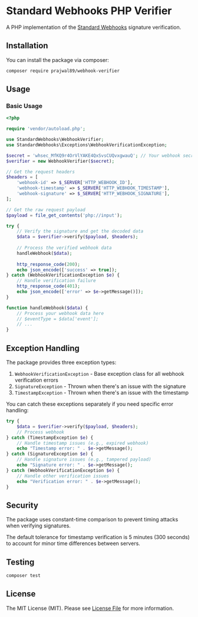 # Standard Webhooks PHP Verifier

A PHP implementation of the [Standard Webhooks](https://github.com/standard-webhooks/standard-webhooks) signature verification.

## Installation

You can install the package via composer:

```bash
composer require prajwal89/webhook-verifier
```

## Usage

### Basic Usage

```php
<?php

require 'vendor/autoload.php';

use StandardWebhooks\WebhookVerifier;
use StandardWebhooks\Exceptions\WebhookVerificationException;

$secret = 'whsec_MfKQ9r4OrVlYAKE4QxSvsCUQvxgwauQ'; // Your webhook secret
$verifier = new WebhookVerifier($secret);

// Get the request headers
$headers = [
    'webhook-id' => $_SERVER['HTTP_WEBHOOK_ID'],
    'webhook-timestamp' => $_SERVER['HTTP_WEBHOOK_TIMESTAMP'],
    'webhook-signature' => $_SERVER['HTTP_WEBHOOK_SIGNATURE'],
];

// Get the raw request payload
$payload = file_get_contents('php://input');

try {
    // Verify the signature and get the decoded data
    $data = $verifier->verify($payload, $headers);
    
    // Process the verified webhook data
    handleWebhook($data);
    
    http_response_code(200);
    echo json_encode(['success' => true]);
} catch (WebhookVerificationException $e) {
    // Handle verification failure
    http_response_code(401);
    echo json_encode(['error' => $e->getMessage()]);
}

function handleWebhook($data) {
    // Process your webhook data here
    // $eventType = $data['event'];
    // ...
}
```

## Exception Handling

The package provides three exception types:

1. `WebhookVerificationException` - Base exception class for all webhook verification errors
2. `SignatureException` - Thrown when there's an issue with the signature
3. `TimestampException` - Thrown when there's an issue with the timestamp

You can catch these exceptions separately if you need specific error handling:

```php
try {
    $data = $verifier->verify($payload, $headers);
    // Process webhook
} catch (TimestampException $e) {
    // Handle timestamp issues (e.g., expired webhook)
    echo "Timestamp error: " . $e->getMessage();
} catch (SignatureException $e) {
    // Handle signature issues (e.g., tampered payload)
    echo "Signature error: " . $e->getMessage();
} catch (WebhookVerificationException $e) {
    // Handle other verification issues
    echo "Verification error: " . $e->getMessage();
}
```

## Security

The package uses constant-time comparison to prevent timing attacks when verifying signatures.

The default tolerance for timestamp verification is 5 minutes (300 seconds) to account for minor time differences between servers.

## Testing

```bash
composer test
```

## License

The MIT License (MIT). Please see [License File](https://github.com/prajwal89/webhook-verifier/blob/main/LICENCE) for more information.